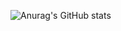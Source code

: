 ![Anurag's GitHub stats](https://github-readme-stats.vercel.app/api?username=dlstn4509&show_icons=true&theme=dark)
